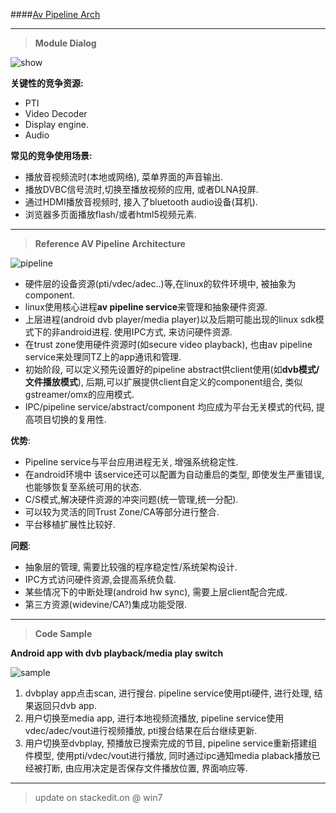

####[Av Pipeline Arch](https://github.com/solofalconjun/montage/blob/master/GDM4.1/ldecod/src/ldecod.c#L165)


-----
> **Module Dialog**

![show](http://wx4.sinaimg.cn/mw690/6d50b7e6gy1fe1dcimgqfj20ur0kotan.jpg)

**关键性的竞争资源:**

 - PTI
 - Video Decoder
 - Display engine.
 - Audio

**常见的竞争使用场景:**

 - 播放音视频流时(本地或网络), 菜单界面的声音输出.
 - 播放DVBC信号流时,切换至播放视频的应用, 或者DLNA投屏.
 - 通过HDMI播放音视频时, 接入了bluetooth audio设备(耳机).
 - 浏览器多页面播放flash/或者html5视频元素.


-----
> **Reference AV Pipeline Architecture**

![pipeline](http://wx4.sinaimg.cn/mw690/6d50b7e6gy1fe1eq1434nj20lz09lt9i.jpg)

 - 硬件层的设备资源(pti/vdec/adec..)等,在linux的软件环境中, 被抽象为component.
 - linux使用核心进程**av pipeline service**来管理和抽象硬件资源.
 - 上层进程(android dvb player/media player)以及后期可能出现的linux sdk模式下的非android进程. 使用IPC方式, 来访问硬件资源.
 - 在trust zone使用硬件资源时(如secure video playback), 也由av pipeline service来处理同TZ上的app通讯和管理.
 - 初始阶段, 可以定义预先设置好的pipeline abstract供client使用(如**dvb模式/文件播放模式**), 后期,可以扩展提供client自定义的component组合, 类似gstreamer/omx的应用模式.
 - IPC/pipeline service/abstract/component 均应成为平台无关模式的代码, 提高项目切换的复用性.

**优势**:

 - Pipeline service与平台应用进程无关, 增强系统稳定性.
 - 在android环境中 该service还可以配置为自动重启的类型, 即使发生严重错误, 也能够恢复至系统可用的状态.
 - C/S模式,解决硬件资源的冲突问题(统一管理,统一分配).
 - 可以较为灵活的同Trust Zone/CA等部分进行整合.
 - 平台移植扩展性比较好.

**问题**:

 - 抽象层的管理, 需要比较强的程序稳定性/系统架构设计.
 - IPC方式访问硬件资源,会提高系统负载.
 - 某些情况下的中断处理(android hw sync), 需要上层client配合完成.
 - 第三方资源(widevine/CA?)集成功能受限.

-----
> **Code Sample**

**Android app with dvb playback/media play switch**

![sample](http://wx4.sinaimg.cn/mw690/6d50b7e6gy1fe1flne9yvj20uu0kjmz8.jpg)

 1. dvbplay app点击scan, 进行搜台. pipeline service使用pti硬件, 进行处理, 结果返回只dvb app.
 2. 用户切换至media app, 进行本地视频流播放, pipeline service使用vdec/adec/vout进行视频播放, pti搜台结果在后台继续更新.
 3. 用户切换至dvbplay, 预播放已搜索完成的节目, pipeline service重新搭建组件模型, 使用pti/vdec/vout进行播放, 同时通过ipc通知media plaback播放已经被打断, 由应用决定是否保存文件播放位置, 界面响应等.


-----
> update on stackedit.on @ win7
